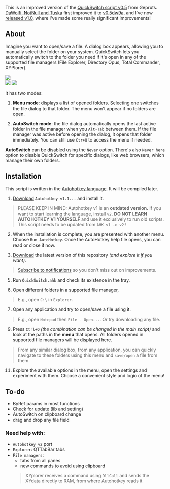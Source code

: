 This is an improved version of the [QuickSwitch script v0.5](https://github.com/gepruts/QuickSwitch) from Gepruts. [DaWolfi, NotNull and Tuska](https://www.voidtools.com/forum/viewtopic.php?t=9881) first improved it to [v0.5dw9a](https://www.voidtools.com/forum/download/file.php?id=2235), and I've now [released v1.0](https://github.com/JoyHak/QuickSwitch/releases), where I've made some really significant improvements!

## About

Imagine you want to open/save a file. A dialog box appears, allowing you to manually select the folder on your system. QuickSwitch lets you automatically switch to the folder you need if it's open in any of the supported file managers (File Explorer, Directory Opus, Total Commander, XYPlorer). 

![](https://github.com/JoyHak/QuickSwitch-/blob/main/Images/(3).png)	
![](https://github.com/JoyHak/QuickSwitch-/blob/main/Images/(4).png)
![](https://github.com/JoyHak/QuickSwitch-/blob/main/Images/(5).png)

It has two modes:

1. **Menu mode**: displays a list of opened folders. Selecting one switches the file dialog to that folder. The menu won't appear if no folders are open.

2. **AutoSwitch mode**: the file dialog automatically opens the last active folder in the file manager when you `Alt-Tab` between them. If the file manager was active before opening the dialog, it opens that folder immediately. You can still use `Ctr+Q` to access the menu if needed.

**AutoSwitch** can be disabled using the `Never` option. There's also `Never here` option to disable QuickSwitch for specific dialogs, like web browsers, which manage their own folders.

## Installation
This script is written in the [Autohotkey language](https://gist.github.com/Lexikos/a871ca393387b37204ccb4f36f2c5ddc#history). It will be compiled later.

1. [Download](https://www.autohotkey.com/download/) `Autohotkey v1.1...` and install it. 

> PLEASE KEEP IN MIND: Autohotkey v1 is an **outdated version.** If you want to start learning the language, install `v2`. **DO NOT LEARN AUTOHOTKEY V1 YOURSELF** and use it exclusively to run old scripts. This script needs to be updated from `AHK v1 -> v2` !

2. When the installation is complete, you are presented with another menu. Choose `Run AutoHotkey`.
Once the AutoHotkey help file opens, you can read or close it now. 

3. [Download](https://github.com/JoyHak/QuickSwitch/releases) the latest version of this repository *(and explore it if you want)*.
> [Subscribe to notifications](https://docs.github.com/en/account-and-profile/managing-subscriptions-and-notifications-on-github/setting-up-notifications/about-notifications#notifications-and-subscriptions) so you don't miss out on improvements.

5. Run `QuickSwitch.ahk` and check its existence in the tray.

6. Open different folders in a supported file manager,
> E.g., open `C:\` in `Explorer`.

7. Open any application and try to open/save a file using it.
> E.g., open `Notepad` then `File - Open...`. Or try downloading any file.

9. Press `Ctrl+Q` *(the combination can be changed in the main script)* and look at the paths in the **menu** that opens. All folders opened in supported file managers will be displayed here.
> From any similar dialog box, from any application, you can quickly navigate to these folders using this menu and `save/open` a file from them.

11. Explore the available options in the menu, open the settings and experiment with them. Choose a convenient style and logic of the menu!

## To-do
- ByRef params in most functions
- Check for update (lib and setting)
- AutoSwitch on clipboard change
- drag and drop any file field

### Need help with:
- `Autohotkey v2` port
- `Explorer`: QTTabBar tabs
- `File managers`:
  - tabs from all panes
  - new commands to avoid using clipboard
  > XYplorer receives a command using `DllCall` and sends the XYdata directly to RAM, from where Autohotkey reads it
